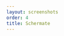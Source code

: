 ```yaml
---
layout: screenshots
order: 4
title: Schermate
---
```

  <a href="/resources/gptrace/archive/latest/italian/main.png"
    data-caption="Finestra principale"></a>
  <a href="/resources/gptrace/archive/latest/italian/expanded.png"
    data-caption="Scelta delle syscall"></a>
  <a href="/resources/gptrace/archive/latest/italian/counts.png"
    data-caption="Sezione dei conteggi"></a>
  <a href="/resources/gptrace/archive/latest/italian/files.png"
    data-caption="Sezione dei file"></a>
  <a href="/resources/gptrace/archive/latest/italian/processes.png"
    data-caption="Sezione dei processi"></a>
  <a href="/resources/gptrace/archive/latest/italian/options.png"
    data-caption="Menu delle opzioni"></a>
  <a href="/resources/gptrace/archive/latest/italian/shortcuts.png"
    data-caption="Finestra delle scorciatoie"></a>
  <a href="/resources/gptrace/archive/latest/italian/about.png"
    data-caption="Finestra delle informazioni"></a>
